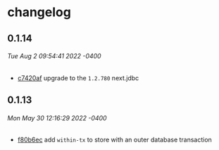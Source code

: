 # changelog
## 0.1.14
###### Tue Aug 2 09:54:41 2022 -0400

* [c7420af](/commit/c7420af) upgrade to the `1.2.780` next.jdbc

## 0.1.13
###### Mon May 30 12:16:29 2022 -0400

* [f80b6ec](/commit/f80b6ec) add `within-tx` to store with an outer database transaction
